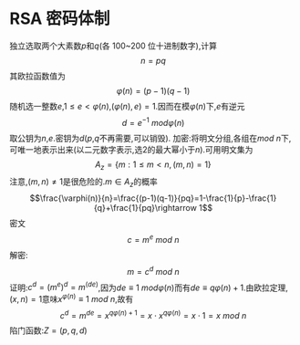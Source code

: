 # RSA 密码体制

独立选取两个大素数$p$和$q$(各 100~200 位十进制数字),计算
$$n=pq$$
其欧拉函数值为
$$\varphi(n)=(p-1)(q-1)$$
随机选一整数$e$,$1\le e<\varphi(n)$,$(\varphi(n),e)=1$.因而在模$\varphi(n)$下,$e$有逆元
$$d=e^{-1}\ mod\varphi(n)$$
取公钥为$n$,$e$.密钥为$d$($p$,$q$不再需要,可以销毁).
加密:将明文分组,各组在$mod\ n$下,可唯一地表示出来(以二元数字表示,选$2$的最大幂小于$n$).可用明文集为
$$A_z=\{m:1\le m< n,(m,n)=1\}$$
注意,$(m,n)\ne1$是很危险的.$m\in A_z$的概率
$$\frac{\varphi(n)}{n}=\frac{(p-1)(q-1)}{pq}=1-\frac{1}{p}-\frac{1}{q}+\frac{1}{pq}\rightarrow 1$$
密文
$$c=m^e\ mod\ n$$
解密:
$$m=c^d\ mod\ n$$
证明:$c^d=(m^e)^d=m^(de)$,因为$de\equiv 1\ mod\varphi(n)$而有$de\equiv q\varphi(n)+1$.由欧拉定理,$(x,n)=1$意味$x^{\varphi(n)}\equiv 1\ mod\ n$,故有
$$c^d=m^{de}=x^{q\varphi(n)+1}=x\cdot x^{q\varphi(n)}=x\cdot 1=x\ mod\ n$$
陷门函数:$Z=(p,q,d)$
